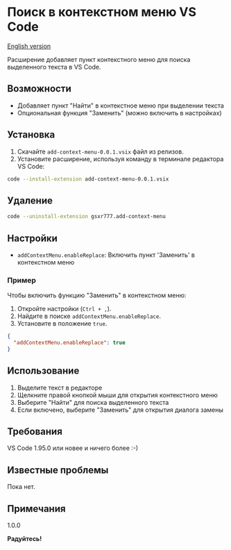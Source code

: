 # Поиск в контекстном меню VS Code

[English version](README.md)

Расширение добавляет пункт контекстного меню для поиска выделенного текста в VS Code.

## Возможности
- Добавляет пункт "Найти" в контекстное меню при выделении текста
- Опциональная функция "Заменить" (можно включить в настройках)

## Установка
1. Скачайте `add-context-menu-0.0.1.vsix` файл из релизов.
2. Установите расширение, используя команду в терминале редактора VS Code:
```bash
code --install-extension add-context-menu-0.0.1.vsix
```

## Удаление
```bash
code --uninstall-extension gsxr777.add-context-menu
```

## Настройки
- `addContextMenu.enableReplace`: Включить пункт 'Заменить' в контекстном меню

### Пример
Чтобы включить функцию "Заменить" в контекстном меню:
1. Откройте настройки (`Ctrl + ,`).
2. Найдите в поиске `addContextMenu.enableReplace`.
3. Установите в положение `true`.

```json
{
  "addContextMenu.enableReplace": true
}
```

## Использование
1. Выделите текст в редакторе
2. Щелкните правой кнопкой мыши для открытия контекстного меню
3. Выберите "Найти" для поиска выделенного текста
4. Если включено, выберите "Заменить" для открытия диалога замены 

## Требования
VS Code 1.95.0 или новее и ничего более :-)

## Известные проблемы
Пока нет.

## Примечания
1.0.0

**Радуйтесь!**